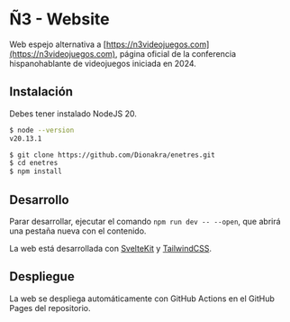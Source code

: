 # Ñ3 - Website
Web espejo alternativa a [https://n3videojuegos.com](https://n3videojuegos.com), página oficial de la conferencia hispanohablante de videojuegos iniciada en 2024.

## Instalación
Debes tener instalado NodeJS 20.
```sh
$ node --version
v20.13.1

$ git clone https://github.com/Dionakra/enetres.git
$ cd enetres
$ npm install
```

## Desarrollo
Parar desarrollar, ejecutar el comando `npm run dev -- --open`, que abrirá una pestaña nueva con el contenido.

La web está desarrollada con [SvelteKit](https://kit.svelte.dev/) y [TailwindCSS](https://tailwindcss.com/).

## Despliegue
La web se despliega automáticamente con GitHub Actions en el GitHub Pages del repositorio.